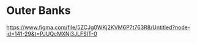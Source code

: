 # Outer Banks
https://www.figma.com/file/5ZCJg0WKj2KVM6P7t763R8/Untitled?node-id=141-29&t=PJUQcMXNj3JLFSIT-0